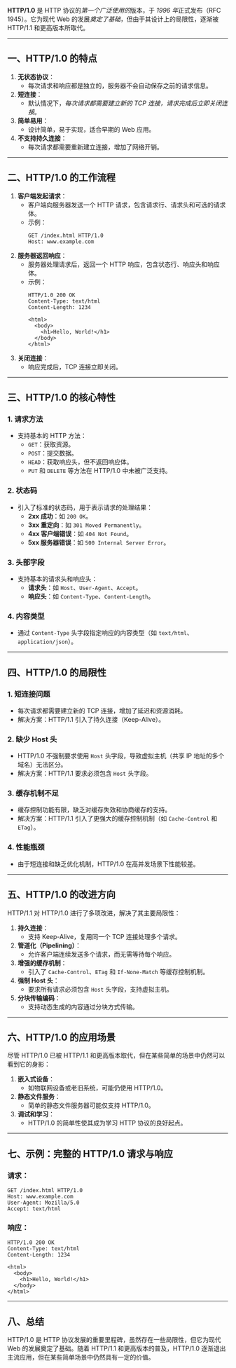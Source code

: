 **HTTP/1.0** 是 HTTP 协议的*第一个广泛使用的*版本，于 *1996 年*正式发布（RFC 1945）。它为现代 Web 的发展*奠定了基础*，但由于其设计上的局限性，逐渐被 HTTP/1.1 和更高版本所取代。

---

## **一、HTTP/1.0 的特点**
1. **无状态协议**：
   - 每次请求和响应都是独立的，服务器不会自动保存之前的请求信息。
2. **短连接**：
   - 默认情况下，*每次请求都需要建立新的 TCP 连接，请求完成后立即关闭连接*。
3. **简单易用**：
   - 设计简单，易于实现，适合早期的 Web 应用。
4. **不支持持久连接**：
   - 每次请求都需要重新建立连接，增加了网络开销。

---

## **二、HTTP/1.0 的工作流程**
1. **客户端发起请求**：
   - 客户端向服务器发送一个 HTTP 请求，包含请求行、请求头和可选的请求体。
   - 示例：
     ```http
     GET /index.html HTTP/1.0
     Host: www.example.com
     ```
2. **服务器返回响应**：
   - 服务器处理请求后，返回一个 HTTP 响应，包含状态行、响应头和响应体。
   - 示例：
     ```http
     HTTP/1.0 200 OK
     Content-Type: text/html
     Content-Length: 1234

     <html>
       <body>
         <h1>Hello, World!</h1>
       </body>
     </html>
     ```
3. **关闭连接**：
   - 响应完成后，TCP 连接立即关闭。

---

## **三、HTTP/1.0 的核心特性**

### 1. **请求方法**
- 支持基本的 HTTP 方法：
  - `GET`：获取资源。
  - `POST`：提交数据。
  - `HEAD`：获取响应头，但不返回响应体。
  - `PUT` 和 `DELETE` 等方法在 HTTP/1.0 中未被广泛支持。

### 2. **状态码**
- 引入了标准的状态码，用于表示请求的处理结果：
  - **2xx 成功**：如 `200 OK`。
  - **3xx 重定向**：如 `301 Moved Permanently`。
  - **4xx 客户端错误**：如 `404 Not Found`。
  - **5xx 服务器错误**：如 `500 Internal Server Error`。

### 3. **头部字段**
- 支持基本的请求头和响应头：
  - **请求头**：如 `Host`、`User-Agent`、`Accept`。
  - **响应头**：如 `Content-Type`、`Content-Length`。

### 4. **内容类型**
- 通过 `Content-Type` 头字段指定响应的内容类型（如 `text/html`、`application/json`）。

---

## **四、HTTP/1.0 的局限性**

### 1. **短连接问题**
- 每次请求都需要建立新的 TCP 连接，增加了延迟和资源消耗。
- 解决方案：HTTP/1.1 引入了持久连接（Keep-Alive）。

### 2. **缺少 Host 头**
- HTTP/1.0 不强制要求使用 `Host` 头字段，导致虚拟主机（共享 IP 地址的多个域名）无法区分。
- 解决方案：HTTP/1.1 要求必须包含 `Host` 头字段。

### 3. **缓存机制不足**
- 缓存控制功能有限，缺乏对缓存失效和协商缓存的支持。
- 解决方案：HTTP/1.1 引入了更强大的缓存控制机制（如 `Cache-Control` 和 `ETag`）。

### 4. **性能瓶颈**
- 由于短连接和缺乏优化机制，HTTP/1.0 在高并发场景下性能较差。

---

## **五、HTTP/1.0 的改进方向**
HTTP/1.1 对 HTTP/1.0 进行了多项改进，解决了其主要局限性：
1. **持久连接**：
   - 支持 Keep-Alive，复用同一个 TCP 连接处理多个请求。
2. **管道化（Pipelining）**：
   - 允许客户端连续发送多个请求，而无需等待每个响应。
3. **增强的缓存机制**：
   - 引入了 `Cache-Control`、`ETag` 和 `If-None-Match` 等缓存控制机制。
4. **强制 Host 头**：
   - 要求所有请求必须包含 `Host` 头字段，支持虚拟主机。
5. **分块传输编码**：
   - 支持动态生成的内容通过分块方式传输。

---

## **六、HTTP/1.0 的应用场景**
尽管 HTTP/1.0 已被 HTTP/1.1 和更高版本取代，但在某些简单的场景中仍然可以看到它的身影：
1. **嵌入式设备**：
   - 如物联网设备或老旧系统，可能仍使用 HTTP/1.0。
2. **静态文件服务**：
   - 简单的静态文件服务器可能仅支持 HTTP/1.0。
3. **调试和学习**：
   - HTTP/1.0 的简单性使其成为学习 HTTP 协议的良好起点。

---

## **七、示例：完整的 HTTP/1.0 请求与响应**

### 请求：
```http
GET /index.html HTTP/1.0
Host: www.example.com
User-Agent: Mozilla/5.0
Accept: text/html
```

### 响应：
```http
HTTP/1.0 200 OK
Content-Type: text/html
Content-Length: 1234

<html>
  <body>
    <h1>Hello, World!</h1>
  </body>
</html>
```

---

## **八、总结**
HTTP/1.0 是 HTTP 协议发展的重要里程碑，虽然存在一些局限性，但它为现代 Web 的发展奠定了基础。随着 HTTP/1.1 和更高版本的普及，HTTP/1.0 逐渐退出主流应用，但在某些简单场景中仍然具有一定的价值。

